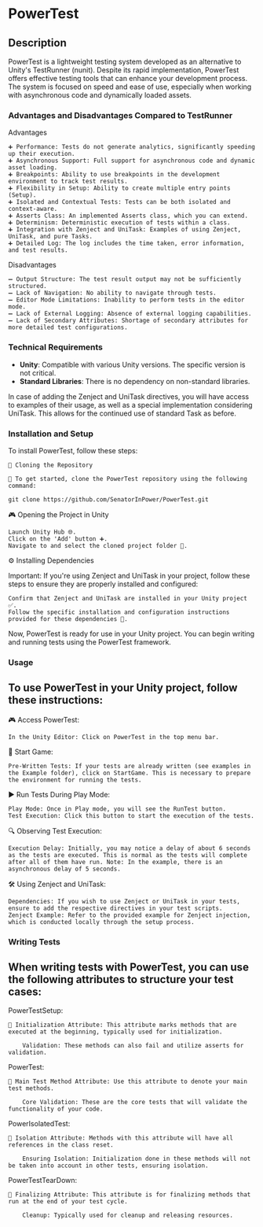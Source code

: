 # PowerTest

## Description

PowerTest is a lightweight testing system developed as an alternative to Unity's TestRunner (nunit). Despite its rapid implementation, PowerTest offers effective testing tools that can enhance your development process. The system is focused on speed and ease of use, especially when working with asynchronous code and dynamically loaded assets.

### Advantages and Disadvantages Compared to TestRunner

Advantages

    ➕ Performance: Tests do not generate analytics, significantly speeding up their execution.
    ➕ Asynchronous Support: Full support for asynchronous code and dynamic asset loading.
    ➕ Breakpoints: Ability to use breakpoints in the development environment to track test results.
    ➕ Flexibility in Setup: Ability to create multiple entry points (Setup).
    ➕ Isolated and Contextual Tests: Tests can be both isolated and context-aware.
    ➕ Asserts Class: An implemented Asserts class, which you can extend.
    ➕ Determinism: Deterministic execution of tests within a class.
    ➕ Integration with Zenject and UniTask: Examples of using Zenject, UniTask, and pure Tasks.
    ➕ Detailed Log: The log includes the time taken, error information, and test results.

Disadvantages

    ➖ Output Structure: The test result output may not be sufficiently structured.
    ➖ Lack of Navigation: No ability to navigate through tests.
    ➖ Editor Mode Limitations: Inability to perform tests in the editor mode.
    ➖ Lack of External Logging: Absence of external logging capabilities.
    ➖ Lack of Secondary Attributes: Shortage of secondary attributes for more detailed test configurations.


### Technical Requirements

- **Unity**: Compatible with various Unity versions. The specific version is not critical.
- **Standard Libraries**: There is no dependency on non-standard libraries.


In case of adding the Zenject and UniTask directives, you will have access to examples of their usage, as well as a special implementation considering UniTask. This allows for the continued use of standard Task as before.

### Installation and Setup

To install PowerTest, follow these steps:

    🔗 Cloning the Repository

    🚀 To get started, clone the PowerTest repository using the following command:

    git clone https://github.com/SenatorInPower/PowerTest.git

🎮 Opening the Project in Unity

    Launch Unity Hub 🌐.
    Click on the 'Add' button ➕.
    Navigate to and select the cloned project folder 📁.

   ⚙️ Installing Dependencies

Important: If you're using Zenject and UniTask in your project, follow these steps to ensure they are properly installed and configured:

    Confirm that Zenject and UniTask are installed in your Unity project ✅.
    Follow the specific installation and configuration instructions provided for these dependencies 📘.

Now, PowerTest is ready for use in your Unity project. You can begin writing and running tests using the PowerTest framework.

### Usage

## To use PowerTest in your Unity project, follow these instructions:

🎮 Access PowerTest:

    In the Unity Editor: Click on PowerTest in the top menu bar.

🚀 Start Game:

    Pre-Written Tests: If your tests are already written (see examples in the Example folder), click on StartGame. This is necessary to prepare the environment for running the tests.

▶️ Run Tests During Play Mode:

    Play Mode: Once in Play mode, you will see the RunTest button.
    Test Execution: Click this button to start the execution of the tests.

🔍 Observing Test Execution:

    Execution Delay: Initially, you may notice a delay of about 6 seconds as the tests are executed. This is normal as the tests will complete after all of them have run. Note: In the example, there is an asynchronous delay of 5 seconds.

🛠️ Using Zenject and UniTask:

    Dependencies: If you wish to use Zenject or UniTask in your tests, ensure to add the respective directives in your test scripts.
    Zenject Example: Refer to the provided example for Zenject injection, which is conducted locally through the setup process.


### Writing Tests

## When writing tests with PowerTest, you can use the following attributes to structure your test cases:

 PowerTestSetup:

    🔹 Initialization Attribute: This attribute marks methods that are executed at the beginning, typically used for initialization.

        Validation: These methods can also fail and utilize asserts for validation.

PowerTest:

    🔹 Main Test Method Attribute: Use this attribute to denote your main test methods.

        Core Validation: These are the core tests that will validate the functionality of your code.

PowerIsolatedTest:

    🔹 Isolation Attribute: Methods with this attribute will have all references in the class reset.

        Ensuring Isolation: Initialization done in these methods will not be taken into account in other tests, ensuring isolation.

PowerTestTearDown:

    🔹 Finalizing Attribute: This attribute is for finalizing methods that run at the end of your test cycle.

        Cleanup: Typically used for cleanup and releasing resources.
